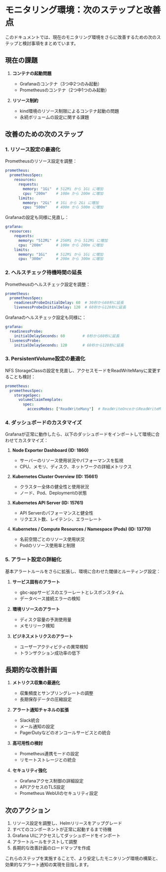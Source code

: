 # モニタリング環境：次のステップと改善点

このドキュメントでは、現在のモニタリング環境をさらに改善するための次のステップと検討事項をまとめています。

## 現在の課題

1. **コンテナの起動問題**
   - Grafanaのコンテナ（3つ中2つのみ起動）
   - Prometheusのコンテナ（2つ中1つのみ起動）

2. **リソース制約**
   - kind環境のリソース制限によるコンテナ起動の問題
   - 永続ボリュームの設定に関する課題

## 改善のための次のステップ

### 1. リソース設定の最適化

Prometheusのリソース設定を調整：

```yaml
prometheus:
  prometheusSpec:
    resources:
      requests:
        memory: "1Gi"  # 512Mi から 1Gi に増加
        cpu: "200m"    # 100m から 200m に増加
      limits:
        memory: "2Gi"  # 1Gi から 2Gi に増加
        cpu: "500m"    # 400m から 500m に増加
```

Grafanaの設定も同様に見直し：

```yaml
grafana:
  resources:
    requests:
      memory: "512Mi"  # 256Mi から 512Mi に増加
      cpu: "200m"      # 100m から 200m に増加
    limits:
      memory: "1Gi"    # 512Mi から 1Gi に増加
      cpu: "300m"      # 200m から 300m に増加
```

### 2. ヘルスチェック待機時間の延長

Prometheusのヘルスチェック設定を調整：

```yaml
prometheus:
  prometheusSpec:
    readinessProbeInitialDelay: 60  # 30秒から60秒に延長
    livenessProbeInitialDelay: 120  # 60秒から120秒に延長
```

Grafanaのヘルスチェック設定も同様に：

```yaml
grafana:
  readinessProbe:
    initialDelaySeconds: 60        # 0秒から60秒に延長
  livenessProbe:
    initialDelaySeconds: 120       # 60秒から120秒に延長
```

### 3. PersistentVolume設定の最適化

NFS StorageClassの設定を見直し、アクセスモードをReadWriteManyに変更することも検討：

```yaml
prometheus:
  prometheusSpec:
    storageSpec:
      volumeClaimTemplate:
        spec:
          accessModes: ["ReadWriteMany"]  # ReadWriteOnceからReadWriteManyに変更
```

### 4. ダッシュボードのカスタマイズ

Grafanaが正常に動作したら、以下のダッシュボードをインポートして環境に合わせてカスタマイズ：

1. **Node Exporter Dashboard (ID: 1860)**
   - サーバーのリソース使用状況やパフォーマンスを監視
   - CPU、メモリ、ディスク、ネットワークの詳細メトリクス

2. **Kubernetes Cluster Overview (ID: 15661)**
   - クラスター全体の健全性と使用状況
   - ノード、Pod、Deploymentの状態

3. **Kubernetes API Server (ID: 15761)**
   - API Serverのパフォーマンスと健全性
   - リクエスト数、レイテンシ、エラーレート

4. **Kubernetes / Compute Resources / Namespace (Pods) (ID: 13770)**
   - 名前空間ごとのリソース使用状況
   - Podのリソース使用率と制限

### 5. アラート設定の詳細化

基本アラートルールをさらに拡張し、環境に合わせた閾値とルーティング設定：

1. **サービス固有のアラート**
   - gbc-appサービスのエラーレートとレスポンスタイム
   - データベース接続エラーの検知

2. **環境リソースのアラート**
   - ディスク容量の予測使用量
   - メモリリーク検知

3. **ビジネスメトリクスのアラート**
   - ユーザーアクティビティの異常検知
   - トランザクション成功率の低下

## 長期的な改善計画

1. **メトリクス収集の最適化**
   - 収集頻度とサンプリングレートの調整
   - 長期保存データの圧縮設定

2. **アラート通知チャネルの拡張**
   - Slack統合
   - メール通知の設定
   - PagerDutyなどのオンコールサービスとの統合

3. **高可用性の検討**
   - Prometheus連携モードの設定
   - リモートストレージとの統合

4. **セキュリティ強化**
   - Grafanaアクセス制御の詳細設定
   - APIアクセスのTLS設定
   - Prometheus WebUIのセキュリティ設定

## 次のアクション

1. リソース設定を調整し、Helmリリースをアップグレード
2. すべてのコンポーネントが正常に起動するまで待機
3. Grafana UIにアクセスしてダッシュボードをインポート
4. アラートルールをテストして調整
5. 長期的な改善計画のロードマップを作成

これらのステップを実施することで、より安定したモニタリング環境の構築と、効果的なアラート通知の実現を目指します。 